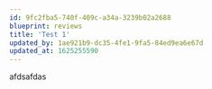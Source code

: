 ```yaml
---
id: 9fc2fba5-740f-409c-a34a-3239b02a2688
blueprint: reviews
title: 'Test 1'
updated_by: 1ae921b9-dc35-4fe1-9fa5-84ed9ea6e67d
updated_at: 1625255590
---
```

afdsafdas